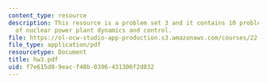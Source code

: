 ```yaml
---
content_type: resource
description: This resource is a problem set 3 and it contains 10 problems on the topic
  of nuclear power plant dynamics and control.
file: https://ol-ocw-studio-app-production.s3.amazonaws.com/courses/22-921-nuclear-power-plant-dynamics-and-control-january-iap-2006/f7e615d09eacf40b0396431306f2d832_hw3.pdf
file_type: application/pdf
resourcetype: Document
title: hw3.pdf
uid: f7e615d0-9eac-f40b-0396-431306f2d832
---
```

